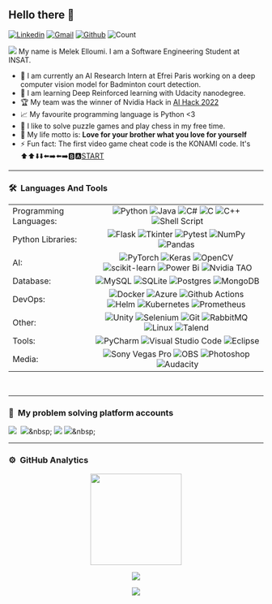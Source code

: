 ## Hello there 👋
[![Linkedin](https://img.shields.io/badge/-melek_elloumi-blue?style=flat&logo=Linkedin&logoColor=white)](https://www.linkedin.com/in/melek-elloumi/) [![Gmail](https://img.shields.io/badge/-melek_elloumi-c14438?style=flat&logo=Gmail&logoColor=white)](mailto:melek.elloumi@insat.ucar.tn) [![Github](https://img.shields.io/github/followers/MelekElloumi?label=Follow&style=social)](https://github.com/MelekElloumi) ![Count](https://visitor-badge.laobi.icu/badge?page_id=MelekElloumi.MelekElloumi)

<img src="https://readme-typing-svg.herokuapp.com?lines=Software+Engineering+Student;Data%20Science%20Enthusiast;Nvidia%20AI%20Hack%20Winner;Problem%20Solver&center=false&width=500&height=50">
My name is Melek Elloumi. I am a Software Engineering Student at INSAT. 

- 🔭&nbsp;I am currently an AI Research Intern at Efrei Paris working on a deep computer vision model for Badminton court detection.
- 🎯&nbsp;I am learning Deep Reinforced learning with Udacity nanodegree.
- 🏆&nbsp;My team was the winner of Nvidia Hack in [AI Hack 2022](https://www.linkedin.com/posts/melek-elloumi_nvidia-aihack-computervision-activity-6970827699955118080-lDIC?utm_source=share&utm_medium=member_desktop)
- 📈&nbsp;My favourite programming language is Python <3
- 🎲&nbsp;I like to solve puzzle games and play chess in my free time.
- 💫&nbsp;My life motto is: **Love for your brother what you love for yourself**
- ⚡&nbsp;Fun fact: The first video game cheat code is the KONAMI code. It's ⬆️⬆️⬇️⬇️⬅️➡️⬅️➡️🅱️🅰️<ins>START</ins>

---------------------------------------------------------------------------------------------------------------
### 🛠 &nbsp;**Languages And Tools**

|  |  |
| :----------- | :-----------: |
|Programming Languages: | ![Python](https://img.shields.io/badge/-Python-FFD700?style=flat&logo=python&logoColor=white)&nbsp;![Java](https://img.shields.io/badge/-Java-FFD700?style=flat&logo=Java&logoColor=white)&nbsp;![C#](https://img.shields.io/badge/c%23-C0C0C0?style=flat&logo=c-sharp&logoColor=white)&nbsp;![C](https://img.shields.io/badge/-C-C0C0C0?style=flat&logo=C&logoColor=white)&nbsp;![C++](https://img.shields.io/badge/-C++-C0C0C0?style=flat&logo=C%2B%2B&logoColor=white)&nbsp;![Shell Script](https://img.shields.io/badge/Shell_script-C0C0C0?style=flat&logo=gnu-bash&logoColor=white)|
| Python Libraries: |![Flask](https://img.shields.io/badge/Flask-FFD700?style=flat&logo=flask&logoColor=white)&nbsp;![Tkinter](https://img.shields.io/badge/Tkinter-FFD700?style=flat&logo=python&logoColor=white)&nbsp;![Pytest](https://img.shields.io/badge/Pytest-FFD700?style=flat&logo=python&logoColor=white)&nbsp;![NumPy](https://img.shields.io/badge/Numpy-FFD700?style=flat&logo=numpy&logoColor=white)&nbsp;![Pandas](https://img.shields.io/badge/Pandas-FFD700?style=flat&logo=pandas&logoColor=white)&nbsp;
| AI: | ![PyTorch](https://img.shields.io/badge/PyTorch-FFD700?style=flat&logo=PyTorch&logoColor=white)&nbsp;![Keras](https://img.shields.io/badge/Keras-FFD700?style=flat&logo=Keras&logoColor=white)&nbsp;![OpenCV](https://img.shields.io/badge/OpenCV-FFD700?style=flat&logo=OpenCV&logoColor=white)&nbsp;![scikit-learn](https://img.shields.io/badge/Scikit--learn-C0C0C0?style=flat&logo=scikit-learn&logoColor=white)&nbsp;![Power Bi](https://img.shields.io/badge/Power%20BI-C0C0C0?style=flat&logo=powerbi&logoColor=white)&nbsp;![Nvidia TAO](https://img.shields.io/badge/Nvidia%20TAO-CD7F32?style=flat&logo=nVIDIA&logoColor=white)
| Database: |![MySQL](https://img.shields.io/badge/Mysql-FFD700?style=flat&logo=mysql&logoColor=white)&nbsp;![SQLite](https://img.shields.io/badge/Sqlite-FFD700?style=flat&logo=sqlite&logoColor=white)&nbsp;![Postgres](https://img.shields.io/badge/Postgres-C0C0C0?style=flat&logo=postgresql&logoColor=white)&nbsp;![MongoDB](https://img.shields.io/badge/MongoDB-CD7F32?style=flat&logo=mongodb&logoColor=white)
| DevOps: |![Docker](https://img.shields.io/badge/Docker-FFD700?style=flat&logo=docker&logoColor=white)&nbsp;![Azure](https://img.shields.io/badge/Azure_DevOps-C0C0C0?style=flat&logo=azure-devops&logoColor=white)&nbsp;![Github Actions](https://img.shields.io/badge/GitHub_Actions-C0C0C0?style=flat&logo=github-actions&logoColor=white)&nbsp;![Helm](https://img.shields.io/badge/Helm-C0C0C0?style=flat&logo=Helm&logoColor=white)&nbsp;![Kubernetes](https://img.shields.io/badge/Kubernetes-C0C0C0?style=flat&logo=kubernetes&logoColor=white)&nbsp;![Prometheus](https://img.shields.io/badge/prometheus-C0C0C0?style=flat&logo=prometheus&logoColor=white)&nbsp;
| Other: |![Unity](https://img.shields.io/badge/Unity-FFD700?style=flat&logo=unity&logoColor=white)&nbsp;![Selenium](https://img.shields.io/badge/-Selenium-FFD700?style=flat&logo=selenium&logoColor=white)&nbsp;![Git](https://img.shields.io/badge/-Git-C0C0C0?style=flat&logo=git&logoColor=white)&nbsp;![RabbitMQ](https://img.shields.io/badge/Rabbitmq-C0C0C0?style=flat&logo=rabbitmq&logoColor=white)&nbsp;![Linux](https://img.shields.io/badge/Linux-C0C0C0?style=flat&logo=linux&logoColor=white)&nbsp;![Talend](https://img.shields.io/badge/-Talend-CD7F32?style=flat)&nbsp;
| Tools: |![PyCharm](https://img.shields.io/badge/Pycharm-FFD700?style=flat&logo=pycharm&logoColor=white)&nbsp;![Visual Studio Code](https://img.shields.io/badge/Visual%20Studio%20Code-C0C0C0?style=flat&logo=visual-studio-code&logoColor=white)&nbsp;![Eclipse](https://img.shields.io/badge/Eclipse-C0C0C0?style=flat&logo=Eclipse&logoColor=white)
| Media: |![Sony Vegas Pro](https://img.shields.io/badge/-Sony%20Vegas%20Pro-FFD700?style=flat)&nbsp;![OBS](https://img.shields.io/badge/-OBS-FFD700?style=flat)&nbsp;![Photoshop](https://img.shields.io/badge/-Photoshop-C0C0C0?style=flat&logo=adobe-photoshop&logoColor=white)&nbsp;![Audacity](https://img.shields.io/badge/Audacity-C0C0C0?style=flat&logo=audacity&logoColor=white)

<br>

---------------------------------------------------------------------------------------------------------------
### 🧠 &nbsp;**My problem solving platform accounts**
[<img src="https://img.shields.io/badge/-CodinGame-F2BB13?style=for-the-badge">](https://www.codingame.com/profile/6af94ec3a70ab2ba8c59e9b1ee66a2f81205394)&nbsp; [<img src="https://img.shields.io/badge/LeetCode-000000?style=for-the-badge&logo=LeetCode&logoColor=#d16c06">]([https://www.hackerrank.com/melek_elloumi](https://leetcode.com/MelekElloumi/))&nbsp; [<img src="https://img.shields.io/badge/-Hackerrank-2EC866?style=for-the-badge&logo=HackerRank&logoColor=white">](https://www.hackerrank.com/melek_elloumi)&nbsp;[<img src="https://img.shields.io/badge/Codeforces-445f9d?style=for-the-badge&logo=Codeforces&logoColor=white">]([https://www.hackerrank.com/melek_elloumi](https://codeforces.com/profile/Malloumario))&nbsp;

---------------------------------------------------------------------------------------------------------------
### ⚙️ &nbsp;**GitHub Analytics**

<p align="center">
<a href="https://github.com/MelekElloumi">
  <img height="180em" src="https://github-readme-stats-eight-theta.vercel.app/api?username=MelekElloumi&show_icons=true&theme=algolia&include_all_commits=true&count_private=true&hide=prs,issues"/>
</a>
</p>
<p align="center">
<img align="center" src="https://github-readme-activity-graph.cyclic.app/graph?username=MelekElloumi&theme=algolia"/>
  </p>
  <p align="center">
<img align="center" src="https://github-readme-streak-stats.herokuapp.com/?user=MelekElloumi&theme=algolia"/>
  </p>
	
